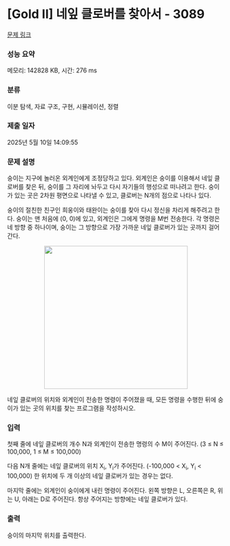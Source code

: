 # [Gold II] 네잎 클로버를 찾아서 - 3089 

[문제 링크](https://www.acmicpc.net/problem/3089) 

### 성능 요약

메모리: 142828 KB, 시간: 276 ms

### 분류

이분 탐색, 자료 구조, 구현, 시뮬레이션, 정렬

### 제출 일자

2025년 5월 10일 14:09:55

### 문제 설명

<p>숭이는 지구에 놀러온 외계인에게 조정당하고 있다. 외계인은 숭이를 이용해서 네잎 클로버를 찾은 뒤, 숭이를 그 자리에 놔두고 다시 자기들의 행성으로 떠나려고 한다. 숭이가 있는 곳은 2차원 평면으로 나타낼 수 있고, 클로버는 N개의 점으로 나타나 있다.</p>

<p>숭이의 절친한 친구인 희웅이와 태완이는 숭이를 찾아 다시 정신을 차리게 해주려고 한다. 숭이는 맨 처음에 (0, 0)에 있고, 외계인은 그에게 명령을 M번 전송한다. 각 명령은 네 방향 중 하나이며, 숭이는 그 방향으로 가장 가까운 네잎 클로버가 있는 곳까지 걸어간다.</p>

<p style="text-align: center;"><img alt="" src="https://upload.acmicpc.net/c6bc344b-6f52-4ec5-b588-56fe1813bfc1/-/preview/" style="width: 333px; height: 332px;"></p>

<p>네잎 클로버의 위치와 외계인이 전송한 명령이 주어졌을 때, 모든 명령을 수행한 뒤에 숭이가 있는 곳의 위치를 찾는 프로그램을 작성하시오.</p>

### 입력 

 <p>첫째 줄에 네잎 클로버의 개수 N과 외계인이 전송한 명령의 수 M이 주어진다. (3 ≤ N ≤ 100,000, 1 ≤ M ≤ 100,000)</p>

<p>다음 N개 줄에는 네잎 클로버의 위치 X<sub>i</sub>, Y<sub>i</sub>가 주어진다. (-100,000 < X<sub>i</sub>, Y<sub>i</sub> < 100,000) 한 위치에 두 개 이상의 네잎 클로버가 있는 경우는 없다.</p>

<p>마지막 줄에는 외계인이 숭이에게 내린 명령이 주어진다. 왼쪽 방향은 L, 오른쪽은 R, 위는 U, 아래는 D로 주어진다. 항상 주어지는 방향에는 네잎 클로버가 있다.</p>

### 출력 

 <p>숭이의 마지막 위치를 출력한다.</p>

